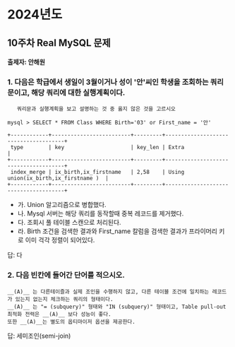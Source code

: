 # 2024년도
## 10주차 Real MySQL 문제
#### 출제자: 안해원

### 1. 다음은 학급에서 생일이 3월이거나 성이 '안'씨인 학생을 조회하는 쿼리문이고, 해당 쿼리에 대한 실행계획이다.
       쿼리문과 실행계획을 보고 설명하는 것 중 옳지 않은 것을 고르시오
```
mysql > SELECT * FROM Class WHERE Birth='03' or First_name = '안'

+------------+-------------------------+---------+--------------------------------------+
 type        | key                     | key_len | Extra                                | 
+------------+-------------------------+---------+--------------------------------------+
 index_merge | ix_birth,ix_firstname   | 2,58    | Using union(ix_birth,ix_firstname )  |
+------------+-------------------------+---------+--------------------------------------+
```
- 가. Union 알고리즘으로 병합했다.
- 나. Mysql 서버는 해당 쿼리를 동작할때 중복 레코드를 제거했다.
- 다. 조회시 풀 테이블 스캔으로 처리된다.
- 라. Birth 조건을 검색한 결과와 First_name 칼럼을 검색한 결과가 프라이머리 키로 이미 걱각 정렬이 되어있다.


답: 다

### 2. 다음 빈칸에 들어간 단어를 적으시오.
```   
__(A)__ 는 다른테이즐과 실제 조인을 수행하지 않고, 다른 테이블 조건에 일치하는 레코드가 있는지 없는지 체크하는 쿼리의 형태이다.
__(A)__ 는 "= (subquery)" 형태와 "IN (subquery)" 형태이고, Table pull-out 최적화 전력은 __(A)__ 보다 성능이 좋다.
또한 __(A)__는 별도의 옵티마이저 옵션을 제공한다.
```

답: 세미조인(semi-join)
